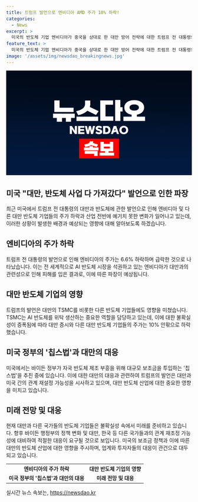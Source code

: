 ```yaml
---
title: 트럼프 발언으로 엔비디아 AMD 주가 10% 하락!
categories:
  - News
excerpt: >
  미국의 반도체 기업 엔비디아가 중국을 상대로 한 대만 방어 전략에 대한 트럼프 전 대통령의 발언으로 주가가 하락하며, TSMC 등 대만의 기업들 또한 영향을 받았다. 이로 인해 글로벌 반도체 산업이 재편되고 있는 가운데, 바이든 정부의 칩스법으로 인한 변화와 트럼프의 대통령 선거 당선 가능성에 따른 보조금 정책 변경 우려가 나타나고 있다. 이에 따라 삼성전자와 SK하이닉스뿐 아니라 대만의 기업들도 불확실성에 직면하고 있다.
feature_text: >
  미국의 반도체 기업 엔비디아가 중국을 상대로 한 대만 방어 전략에 대한 트럼프 전 대통령의 발언으로 주가가 하락하며, TSMC 등 대만의 기업들 또한 영향을 받았다. 이로 인해 글로벌 반도체 산업이 재편되고 있는 가운데, 바이든 정부의 칩스법으로 인한 변화와 트럼프의 대통령 선거 당선 가능성에 따른 보조금 정책 변경 우려가 나타나고 있다. 이에 따라 삼성전자와 SK하이닉스뿐 아니라 대만의 기업들도 불확실성에 직면하고 있다.
image: '/assets/img/newsdao_breakingnews.jpg'
---
```


<p><img src="/assets/img/newsdao_breakingnews.jpg" alt="koreaapp 속보" /></p>

<h2>미국 "대만, 반도체 사업 다 가져갔다" 발언으로 인한 파장</h2>

<p data-ke-size="size16">최근 미국에서 트럼프 전 대통령의 대만과 반도체에 관한 발언으로 인해 엔비디아 및 다른 대만 반도체 기업들의 주가 하락과 산업 전반에 예기치 못한 변화가 일어나고 있는데, 이러한 상황이 발생한 배경과 예상되는 영향에 대해 알아보도록 하겠습니다.</p>

<h2 data-ke-size="size26">엔비디아의 주가 하락</h2>

<p data-ke-size="size16">트럼프 전 대통령의 발언으로 인해 엔비디아의 주가는 6.6% 하락하며 급락한 것으로 나타났습니다. 이는 전 세계적으로 AI 반도체 시장을 석권하고 있는 엔비디아가 대만과의 관련성으로 인해 피해를 입은 결과로, 이에 따른 파장이 예상됩니다.</p>

<h2 data-ke-size="size26">대만 반도체 기업의 영향</h2>

<p data-ke-size="size16">트럼프의 발언은 대만의 TSMC를 비롯한 다른 반도체 기업들에도 영향을 미쳤습니다. TSMC는 AI 반도체를 위탁 생산하는 중요한 역할을 담당하고 있는데, 이에 대한 불확실성이 증폭됨에 따라 대만 증시와 다른 대만 반도체 기업들의 주가는 10% 안팎으로 하락했습니다.</p>

<h2 data-ke-size="size26">미국 정부의 '칩스법'과 대만의 대응</h2>

<p data-ke-size="size16">미국에서는 바이든 정부가 자국 반도체 제조 부흥을 위해 대규모 보조금을 투입하는 '칩스법'을 추진 중에 있습니다. 이에 대한 대만의 대응과 관련하여 트럼프의 발언은 대만과 미국 간의 관계 재설정 가능성을 시사하고 있으며, 대만 반도체 산업에 대한 중요한 영향을 미치고 있습니다.</p>

<h2 data-ke-size="size26">미래 전망 및 대응</h2>

<p data-ke-size="size16">현재 대만과 다른 국가들의 반도체 기업들은 불확실성 속에서 미래를 준비하고 있습니다. 향후 바이든 행정부의 정책 변화 및 대만, 한국 등 다른 국가들과의 관계 재조정 가능성에 대비하여 적절한 대응이 요구될 것으로 보입니다. 미국의 보조금 정책과 이에 따른 대만의 반도체 산업에 대한 영향을 주시하며, 업계와 투자자들의 대응이 관건으로 대두되고 있습니다.</p>

<table>
  <tr>
    <td style="text-align: center; height: 17px;"><b>엔비디아의 주가 하락</b></td>
    <td style="text-align: center; height: 17px;"><b>대만 반도체 기업의 영향</b></td>
  </tr>
  <tr>
    <td style="text-align: center; height: 17px;"><b>미국 정부의 '칩스법'과 대만의 대응</b></td>
    <td style="text-align: center; height: 17px;"><b>미래 전망 및 대응</b></td>
  </tr>
</table>
실시간 뉴스 속보는, <a href="https://newsdao.kr" rel="dofollow">https://newsdao.kr</a>


